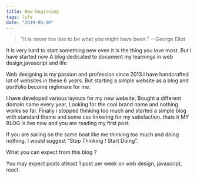 ```yaml
---
title: New beginning
tags: life
date: "2019-09-10"
---
```


> “It is never too late to be what you might have been.” —George Eliot

It is very hard to start something new even it is the thing you love most. But i have started now A blog dedicated to document my learnings in web design,javascript and life

Web designing is my passion and profession since 2013.I have handcrafted lot of websites in these 6 years. But starting a simple website as a blog and portfolio become nighmare for me.

I have developed various layouts for my new website, Bought a different domain name every year, Looking for the cool brand name and nothing works so far. Finally i stopped thinking too much and started a simple blog with standard theme and some css tinkering for my satisfaction. thats it MY BLOG is live now and you are reading my first post.

If you are sailing on the same boat like me thinking too much and doing nothing. I would suggest "Stop Thinking ! Start Doing".

What you can expect from this blog ?

You may expect posts atleast 1 post per week on web design, javascript, react.  
